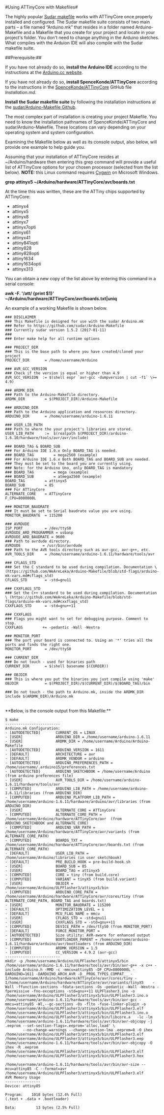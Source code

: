 #Using ATTinyCore with Makefiles#

The highly popular [Sudar
makefile](https://github.com/sudar/Arduino-Makefile) works with
ATTinyCore once properly installed and configured. The Sudar
makefile suite consists of two main parts – a file named
“Arduino.mk” that resides in a folder named Arduino-Makefile and a
Makefile that you create for your project and locate in your
project's folder.  You don't need to change anything in the Arduino
sketches. What compiles with the Arduion IDE will also compile with
the Sudar makefile suite.

##Prerequisite:##

If you have not already do so, **install the Arduino IDE** according
to the instructions at the [Arduino.cc
website](https://www.arduino.cc/en/Main/Software).

If you have not already do so, **install SpenceKonde/ATTinyCore**
according to the instructions in the
[SpenceKonde/ATTinyCore](https://github.com/SpenceKonde/ATTinyCore)
GitHub file *Installation.md*.

**Install the Sudar makefile suite** by following the installation
instructions at the [sudar/Arduino-Makefile
Github](https://github.com/sudar/Arduino-Makefile).

The most complex part of installation is creating your project
Makefile. You need to know the installation  pathnames of
SpenceKonde/ATTinyCore and  sudar/Arduino-Makefile. These locations
can vary depending on your operating system and system
configuration.

Examining the Makefile below as well as its
console output, also below, will provide one example to help guide
you.

Assuming that your installation of ATTinyCore resides at
~/Arduino/hardware then entering this grep command will provide a
useful list of ATTinyCore options for your chosen processor (selected from the list below). 
**NOTE:** this Linux command requires [Cygwin](https://www.cygwin.com/) on Microsoft Windows.

**grep attinyx5 ~/Arduino/hardware/ATTinyCore/avr/boards.txt**

At the time this was written, these are the ATTiny chips supported by ATTinyCore:

* attinyx4
* attinyx5
* attinyx8
* attinyx7
* attinyx7opti
* attinyx61
* attinyx41
* attiny841opti
* attiny828
* attiny828opti
* attiny1634
* attiny1634opti
* attinyx313

You can obtain a new copy of the list above by entering this command in a serial console:

**awk -F. '/att/ {print $1}' ~/Arduino/hardware/ATTinyCore/avr/boards.txt|uniq**


An example of a working Makefile is shown below.
<br>
```
### DISCLAIMER
### This Makefile is designed for use with the sudar Arduino.mk
### Refer to https://github.com/sudar/Arduino-Makefile
### Currently sudar version 1.5.2 (2017-01-11)
###
### Enter make help for all runtime options

### PROJECT_DIR
### This is the base path to where you have created/cloned your project
PROJECT_DIR       = /home/username/Arduino

### AVR_GCC_VERSION
### Check if the version is equal or higher than 4.9
AVR_GCC_VERSION  := $(shell expr `avr-gcc -dumpversion | cut -f1` \>= 4.9)

### ARDMK_DIR
### Path to the Arduino-Makefile directory.
ARDMK_DIR         = $(PROJECT_DIR)/Arduino-Makefile

### ARDUINO_DIR
### Path to the Arduino application and resources directory.
ARDUINO_DIR       = /home/username/arduino-1.6.11

### USER_LIB_PATH
### Path to where the your project's libraries are stored.
USER_LIB_PATH     :=  $(realpath $(PROJECT_DIR)/arduino-1.6.10/hardware/tools/avr/avr/include)

### BOARD_TAG & BOARD_SUB
### For Arduino IDE 1.0.x Only BOARD_TAG is needed.
### BOARD_TAG         = mega2560 (example)
### For Arduino IDE 1.6.x Both BOARD_TAG and BOARD_SUB are needed.
### They must be set to the board you are currently using.
### Note: for the Arduino Uno, only BOARD_TAG is mandatory
### BOARD_TAG         = mega (example)
### BOARD_SUB         = atmega2560 (example)
BOARD_TAG         = attinyx5
BOARD_SUB         = 85
### For ATTinyCore
ALTERNATE_CORE    = ATTinyCore
F_CPU=8000000L

### MONITOR_BAUDRATE
### It must be set to Serial baudrate value you are using.
MONITOR_BAUDRATE  = 115200

### AVRDUDE
ISP_PORT          = /dev/ttyS0
AVRDUDE_ARD_PROGRAMMER = usbasp
AVRDUDE_ARD_BAUDRATE = 9600
### Path to avrdude directory.
AVRDUDE          = /usr/bin/avrdude
### Path to the AVR tools directory such as avr-gcc, avr-g++, etc.
AVR_TOOLS_DIR     = /home/username/arduino-1.6.11/hardware/tools/avr

### CFLAGS_STD
### Set the C standard to be used during compilation. Documentation \ (https://github.com/WeAreLeka/Arduino-Makefile/blob/std-flags/arduino-mk-vars.md#cflags_std)
CFLAGS_STD        = -std=gnu11

### CXXFLAGS_STD
### Set the C++ standard to be used during compilation. Documentation \ (https://github.com/WeAreLeka/Arduino-Makefile/blob/std-flags/arduino-mk-vars.md#cxxflags_std)
CXXFLAGS_STD      = -std=gnu++11

### CXXFLAGS
### Flags you might want to set for debugging purpose. Comment to stop.
CXXFLAGS         += -pedantic -Wall -Wextra

### MONITOR_PORT
### The port your board is connected to. Using an '*' tries all the ports and finds the right one.
MONITOR_PORT      = /dev/ttyS0

### CURRENT_DIR
### Do not touch - used for binaries path
CURRENT_DIR       = $(shell basename $(CURDIR))

### OBJDIR
### This is where you put the binaries you just compile using 'make'
OBJDIR            = $(PROJECT_DIR)/$(CURRENT_DIR)/$(BOARD_TAG)/bin

### Do not touch - the path to Arduino.mk, inside the ARDMK_DIR
include $(ARDMK_DIR)/Arduino.mk
```
<br>
**Below, is the console output from this Makefile:**
<br>

```
$ make
-------------------------
Arduino.mk Configuration:
- [AUTODETECTED]       CURRENT_OS = LINUX 
- [USER]               ARDUINO_DIR = /home/username/arduino-1.6.11 
- [USER]               ARDMK_DIR = /home/username/Arduino/Arduino-Makefile 
- [AUTODETECTED]       ARDUINO_VERSION = 1611 
- [DEFAULT]            ARCHITECTURE = avr 
- [DEFAULT]            ARDMK_VENDOR = arduino 
- [AUTODETECTED]       ARDUINO_PREFERENCES_PATH = /home/username/.arduino15/preferences.txt 
- [AUTODETECTED]       ARDUINO_SKETCHBOOK = /home/username/Arduino (from arduino preferences file)
- [USER]               AVR_TOOLS_DIR = /home/username/arduino-1.6.11/hardware/tools/avr 
- [COMPUTED]           ARDUINO_LIB_PATH = /home/username/arduino-1.6.11/libraries (from ARDUINO_DIR)
- [COMPUTED]           ARDUINO_PLATFORM_LIB_PATH = /home/username/arduino-1.6.11/hardware/arduino/avr/libraries (from ARDUINO_DIR)
- [USER]               ALTERNATE_CORE = ATTinyCore 
- [COMPUTED]           ALTERNATE_CORE_PATH = /home/username/Arduino/hardware/ATTinyCore/avr  (from ARDUINO_SKETCHBOOK and ALTERNATE_CORE)
- [COMPUTED]           ARDUINO_VAR_PATH = /home/username/Arduino/hardware/ATTinyCore/avr/variants (from ALTERNATE_CORE_PATH)
- [COMPUTED]           BOARDS_TXT = /home/username/Arduino/hardware/ATTinyCore/avr/boards.txt (from ALTERNATE_CORE_PATH)
- [DEFAULT]            USER_LIB_PATH = /home/username/Arduino/libraries (in user sketchbook)
- [DEFAULT]            PRE_BUILD_HOOK = pre-build-hook.sh 
- [USER]               BOARD_SUB = 85 
- [USER]               BOARD_TAG = attinyx5 
- [COMPUTED]           CORE = tiny (from build.core)
- [COMPUTED]           VARIANT = tinyX5 (from build.variant)
- [USER]               OBJDIR = /home/username/Arduino/ULPFlasher3/attinyx5/bin 
- [COMPUTED]           ARDUINO_CORE_PATH = /home/username/Arduino/hardware/ATTinyCore/avr/cores/tiny (from ALTERNATE_CORE_PATH, BOARD_TAG and boards.txt)
- [USER]               MONITOR_BAUDRATE = 115200 
- [DEFAULT]            OPTIMIZATION_LEVEL = s 
- [DEFAULT]            MCU_FLAG_NAME = mmcu 
- [USER]               CFLAGS_STD = -std=gnu11 
- [USER]               CXXFLAGS_STD = -std=gnu++11 
- [COMPUTED]           DEVICE_PATH = /dev/ttyS0 (from MONITOR_PORT)
- [DEFAULT]            FORCE_MONITOR_PORT =  
- [AUTODETECTED]       Size utility: AVR-aware for enhanced output
- [COMPUTED]           BOOTLOADER_PARENT = /home/username/arduino-1.6.11/hardware/arduino/avr/bootloaders (from ARDUINO_DIR)
- [COMPUTED]           ARDMK_VERSION = 1.5 
- [COMPUTED]           CC_VERSION = 4.9.2 (avr-gcc)
-------------------------
mkdir -p /home/username/Arduino/ULPFlasher3/attinyx5/bin
/home/username/arduino-1.6.11/hardware/tools/avr/bin/avr-g++ -x c++ -include Arduino.h -MMD -c -mmcu=attiny85 -DF_CPU=8000000L -DARDUINO=1611 -DARDUINO_ARCH_AVR -D__PROG_TYPES_COMPAT__ -I/home/username/Arduino/hardware/ATTinyCore/avr/cores/tiny -I/home/username/Arduino/hardware/ATTinyCore/avr/variants/tinyX5    -Wall -ffunction-sections -fdata-sections -Os -pedantic -Wall -Wextra -fpermissive -fno-exceptions -std=gnu++11 ULPFlasher3.ino -o /home/username/Arduino/ULPFlasher3/attinyx5/bin/ULPFlasher3.ino.o
/home/username/arduino-1.6.11/hardware/tools/avr/bin/avr-gcc -mmcu=attiny85 -Wl,--gc-sections -Os -flto -fuse-linker-plugin -o /home/username/Arduino/ULPFlasher3/attinyx5/bin/ULPFlasher3.elf /home/username/Arduino/ULPFlasher3/attinyx5/bin/ULPFlasher3.ino.o /home/username/Arduino/ULPFlasher3/attinyx5/bin/libcore.a   -lc -lm 
/home/username/arduino-1.6.11/hardware/tools/avr/bin/avr-objcopy -j .eeprom --set-section-flags=.eeprom='alloc,load' \
		--no-change-warnings --change-section-lma .eeprom=0 -O ihex /home/username/Arduino/ULPFlasher3/attinyx5/bin/ULPFlasher3.elf /home/username/Arduino/ULPFlasher3/attinyx5/bin/ULPFlasher3.eep
/home/username/arduino-1.6.11/hardware/tools/avr/bin/avr-objcopy -O ihex -R .eeprom /home/username/Arduino/ULPFlasher3/attinyx5/bin/ULPFlasher3.elf /home/username/Arduino/ULPFlasher3/attinyx5/bin/ULPFlasher3.hex

/home/username/arduino-1.6.11/hardware/tools/avr/bin/avr-size --mcu=attiny85 -C --format=avr /home/username/Arduino/ULPFlasher3/attinyx5/bin/ULPFlasher3.elf
AVR Memory Usage
----------------
Device: attiny85

Program:    1018 bytes (12.4% Full)
(.text + .data + .bootloader)

Data:         13 bytes (2.5% Full)
```
